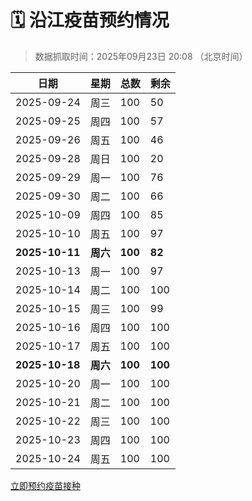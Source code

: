 # 🗓️ 沿江疫苗预约情况

> 数据抓取时间：2025年09月23日 20:08 （北京时间）

| 日期 | 星期 | 总数 | 剩余 |
|------|------|------|------|
| 2025-09-24 | 周三 | 100 | 50 |
| 2025-09-25 | 周四 | 100 | 57 |
| 2025-09-26 | 周五 | 100 | 46 |
| 2025-09-28 | 周日 | 100 | 20 |
| 2025-09-29 | 周一 | 100 | 76 |
| 2025-09-30 | 周二 | 100 | 66 |
| 2025-10-09 | 周四 | 100 | 85 |
| 2025-10-10 | 周五 | 100 | 97 |
| **2025-10-11** | **周六** | **100** | **82** |
| 2025-10-13 | 周一 | 100 | 97 |
| 2025-10-14 | 周二 | 100 | 100 |
| 2025-10-15 | 周三 | 100 | 99 |
| 2025-10-16 | 周四 | 100 | 100 |
| 2025-10-17 | 周五 | 100 | 100 |
| **2025-10-18** | **周六** | **100** | **100** |
| 2025-10-20 | 周一 | 100 | 100 |
| 2025-10-21 | 周二 | 100 | 100 |
| 2025-10-22 | 周三 | 100 | 100 |
| 2025-10-23 | 周四 | 100 | 100 |
| 2025-10-24 | 周五 | 100 | 100 |


<div class="button-container">
<a class="btn" href="http://yfzweb.ishequ.net/#/login" target="_blank">立即预约疫苗接种</a>
</div>
